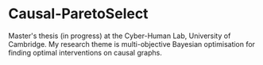 # Causal-ParetoSelect
Master's thesis (in progress) at the Cyber-Human Lab, University of Cambridge. My research theme is multi-objective Bayesian optimisation for finding optimal interventions on causal graphs.
